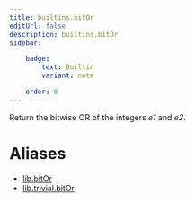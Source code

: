 ```yaml
---
title: builtins.bitOr
editUrl: false
description: builtins.bitOr
sidebar:

    badge:
        text: Builtin
        variant: note

    order: 0
---
```


Return the bitwise OR of the integers *e1* and *e2*.


# Aliases

- [lib.bitOr](/nix-doc-comments/reference/lib/lib-bitor)
- [lib.trivial.bitOr](/nix-doc-comments/reference/lib/trivial/lib-trivial-bitor)


